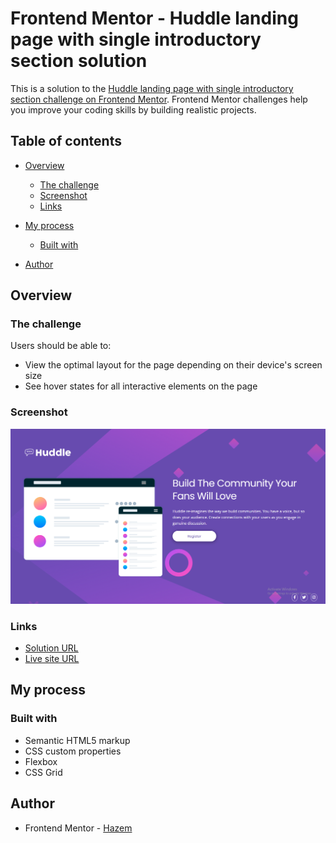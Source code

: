 # Frontend Mentor - Huddle landing page with single introductory section solution

This is a solution to the [Huddle landing page with single introductory section challenge on Frontend Mentor](https://www.frontendmentor.io/challenges/huddle-landing-page-with-a-single-introductory-section-B_2Wvxgi0). Frontend Mentor challenges help you improve your coding skills by building realistic projects. 

## Table of contents

- [Overview](#overview)
  - [The challenge](#the-challenge)
  - [Screenshot](#screenshot)
  - [Links](#links)
- [My process](#my-process)
  - [Built with](#built-with)

- [Author](#author)



## Overview

### The challenge

Users should be able to:

- View the optimal layout for the page depending on their device's screen size
- See hover states for all interactive elements on the page

### Screenshot

![Screenshot](images/Screenshot%202022-12-24%20170141.png)



### Links

- [Solution URL ](https://www.frontendmentor.io/solutions/huddle-landing-page-with-a-single-introductory-section-yNAZmozHzI)
- [ Live site URL ](https://hazemhussein14.github.io/Huddle-landing-page/)

## My process

### Built with

- Semantic HTML5 markup
- CSS custom properties
- Flexbox
- CSS Grid


## Author

- Frontend Mentor - [Hazem](https://www.frontendmentor.io/profile/HazemHussein14)

